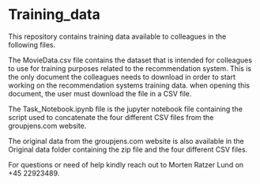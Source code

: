 # Training_data
This repository contains training data available to colleagues in the following files.

The MovieData.csv file contains the dataset that is intended for colleagues to use for training purposes related to the recommendation system. This is the only document the colleagues needs to download in order to start working on the recommendation systems training data. when opening this document, the user must download the file in a CSV file. 

The Task_Notebook.ipynb file is the jupyter notebook file containing the script used to concatenate the four different CSV files from the groupjens.com website.

The original data from the groupjens.com website is also available in the Original data folder containing the zip file and the four different CSV files. 

For questions or need of help kindly reach out to Morten Ratzer Lund on +45 22923489. 
